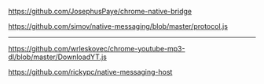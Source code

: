 https://github.com/JosephusPaye/chrome-native-bridge

https://github.com/simov/native-messaging/blob/master/protocol.js


------------


https://github.com/wrleskovec/chrome-youtube-mp3-dl/blob/master/DownloadYT.js

https://github.com/rickypc/native-messaging-host
